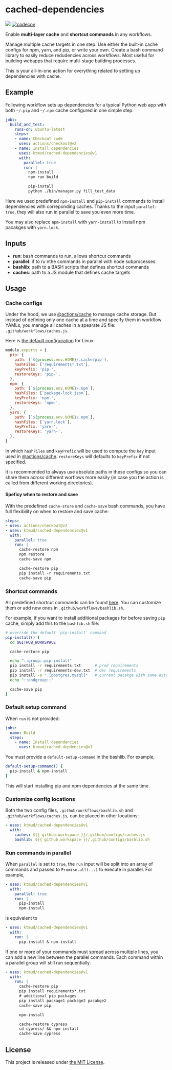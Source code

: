 # cached-dependencies

[![](https://github.com/ktmud/cached-dependencies/workflows/Tests/badge.svg)](https://github.com/ktmud/cached-dependencies/actions?query=workflow%3ATests) [![codecov](https://codecov.io/gh/ktmud/cached-dependencies/branch/master/graph/badge.svg)](https://codecov.io/gh/ktmud/cached-dependencies)

Enable **multi-layer cache** and **shortcut commands** in any workflows.

Manage multiple cache targets in one step. Use either the built-in cache configs for npm, yarn, and pip, or write your own. Create a bash command library to easily reduce redudencies across workflows. Most useful for building webapps that require multi-stage building processes.

This is your all-in-one action for everything related to setting up dependencies with cache.

## Example

Following workflow sets up dependencies for a typical Python web app with both `~/.pip` and `~/.npm` cache configured in one simple step:

```yaml
jobs:
  build_and_test:
    runs-on: ubuntu-latest
    steps:
    - name: Checkout code
      uses: actions/checkout@v2
    - name: Install dependencies
      uses: ktmud/cached-dependencies@v1
      with:
        parallel: true
        run: |
          npm-install
          npm run build

          pip-install
          python ./bin/manager.py fill_test_data
```

Here we used predefined `npm-install` and `pip-install` commands to install dependencies with correponding caches. Thanks to the input `parallel: true`, they will also run in parallel to save you even more time.

You may also replace `npm-install` with `yarn-install` to install npm pacakges with `yarn.lock`.

## Inputs

- **run**: bash commands to run, allows shortcut commands
- **parallel**: if to ru nthe commands in parallel with node subprocesses
- **bashlib**: path to a BASH scripts that defines shortcut commands
- **caches**: path to a JS module that defines cache targets

## Usage

### Cache configs

Under the hood, we use [@actions/cache](https://github.com/marketplace/actions/cache) to manage cache storage. But instead of defining only one cache at a time and specify them in workflow YAMLs, you manage all caches in a spearate JS file: `.github/workflows/caches.js`.

Here is [the default configuration](https://github.com/ktmud/cached-dependencies/blob/master/src/cache/caches.ts) for Linux:

```js
module.exports = {
  pip: {
    path: [`${process.env.HOME}/.cache/pip`],
    hashFiles: ['requirements*.txt'],
    keyPrefix: 'pip-',
    restoreKeys: 'pip-',
  },
  npm: {
    path: [`${process.env.HOME}/.npm`],
    hashFiles: [`package-lock.json`],
    keyPrefix: 'npm-',
    restoreKeys: 'npm-',
  },
  yarn: {
    path: [`${process.env.HOME}/.npm`],
    hashFiles: [`yarn.lock`],
    keyPrefix: 'yarn-',
    restoreKeys: 'yarn-',
  },
}
```

In which `hashFiles` and `keyPrefix` will be used to compute the `key` input used in [@actions/cache](https://github.com/marketplace/actions/cache). `restoreKeys` will defaults to `keyPrefix` if not specified.

It is recommended to always use absolute paths in these configs so you can share them across different worflows more easily (in case you the action is called from different working directories).

#### Speficy when to restore and save

With the predefined `cache-store` and `cache-save` bash commands, you have full flexibility on when to restore and save cache:

```yaml
steps:
- uses: actions/checkout@v2
- uses: ktmud/cached-dependencies@v1
  with:
    parallel: true
    run: |
      cache-restore npm
      npm restore
      cache-save npm

      cache-restore pip
      pip install -r requirements.txt
      cache-save pip
```

### Shortcut commands

All predefined shortcut commands can be found [here](https://github.com/ktmud/cached-dependencies/blob/master/src/scripts/bashlib.sh). You can customize them or add new ones in `.github/workflows/bashlib.sh`.

For example, if you want to install additional packages for before saving `pip` cache, simply add this to the `bashlib.sh` file:

```bash
# override the default `pip-install` command
pip-install() {
  cd $GITHUB_WORKSPACE

  cache-restore pip

  echo "::group::pip install"
  pip install -r requirements.txt      # prod requirements
  pip install -r requirements-dev.txt  # dev requirements
  pip install -e ".[postgres,mysql]"   # current pacakge with some extras
  echo "::endgroup::"

  cache-save pip
}
```

### Default setup command

When `run` is not provided:

```yaml
jobs:
  name: Build
  steps:
    - name: Install dependencies
      uses: ktmud/cached-depdencies@v1
```

You must provide a `default-setup-command` in the bashlib. For example,

```bash
default-setup-command() {
  pip-install & npm-install
}
```

This will start installing pip and npm dependencies at the same time.

### Customize config locations

Both the two config files, `.github/workflows/bashlib.sh` and `.github/workflows/caches.js`, can be placed in other locations:

```yaml
- uses: ktmud/cached-dependencies@v1
  with:
    caches: ${{ github.workspace }}/.github/configs/caches.js
    bashlib: ${{ github.workspace }}/.github/configs/bashlib.sh
```

### Run commands in parallel

When `parallel` is set to `true`, the `run` input will be split into an array of commands and passed to `Promise.all(...)` to execute in parallel. For example,

```yaml
- uses: ktmud/cached-dependencies@v1
  with:
    parallel: true
    run: |
      pip-install
      npm-install
```

is equivalent to

```yaml
- uses: ktmud/cached-dependencies@v1
  with:
    run: |
      pip-install & npm-install
```

If one or more of your commands must spread across multiple lines, you can add a new line between the parallel commands. Each command within a parallel group will still run sequentially.

```yaml
- uses: ktmud/cached-dependencies@v1
  with:
    run: |
      cache-restore pip
      pip install requirements*.txt
      # additional pip packages
      pip install package1 package2 pacakge2
      cache-save pip

      npm-install

      cache-restore cypress
      cd cypress/ && npm install
      cache-save cypress
```


## License

This project is released under [the MIT License](LICENSE).
